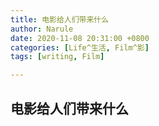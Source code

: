 ```yaml
---
title: 电影给人们带来什么
author: Narule
date: 2020-11-08 20:31:00 +0800
categories: [Life^生活, Film^影]
tags: [writing, Film]

---
```




## 电影给人们带来什么